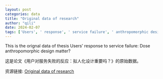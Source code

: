 ```yaml
---
layout: post
categories: data
title: "Original data of research"
author: "qili"
date: 2024-02-07
tags: ['Users', ' response', ' service failure', ' anthropomorphic design']
---
```


This is the orignal data of thesis Users’ response to service failure: Dose anthropomorphic design matter?

这是论文《用户对服务失败的反应：拟人化设计重要吗？》的原始数据。

资源链接: [Original data of research](https://doi.org/10.57760/sciencedb.15213)
